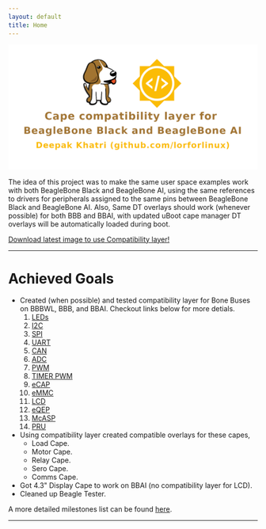 ```yaml
---
layout: default
title: Home
---
```


<div class="text-center">
    <a href="https://elinux.org/BeagleBoard/GSoC/2020_Projects/Cape_Compatibility" target="_blank">
        <img src="public/projectBanner.png" class="border border-danger rounded img-fluid" alt="banner">
    </a>
</div>
<p class="text-center message border border-warning bg-dark text-warning">
    The idea of this project was to make the same user space examples work with both 
    BeagleBone Black and BeagleBone AI, using the same references to drivers for 
    peripherals assigned to the same pins between BeagleBone Black and BeagleBone AI.
    Also, Same DT overlays should work (whenever possible) for both BBB and BBAI, with updated uBoot cape manager
    DT overlays will be automatically loaded during boot.
</p>

<a href="https://beagleboard.org/latest-images" 
    class="btn btn-warning btn-block text-dark" 
    role="button" aria-pressed="true" target="_blank">
    Download latest image to use Compatibility layer! 
</a>
 
---

# Achieved Goals

- Created (when possible) and tested compatibility layer  for Bone Buses on BBBWL, BBB, and BBAI. Checkout links below for more detials.
    1. [LEDs](https://elinux.org/Beagleboard:BeagleBone_cape_interface_spec#LEDs)
    2. [I2C](https://elinux.org/Beagleboard:BeagleBone_cape_interface_spec#I2C)
    3. [SPI](https://elinux.org/Beagleboard:BeagleBone_cape_interface_spec#SPI)
    4. [UART](https://elinux.org/Beagleboard:BeagleBone_cape_interface_spec#UART)
    5. [CAN](https://elinux.org/Beagleboard:BeagleBone_cape_interface_spec#CAN)
    6. [ADC](https://elinux.org/Beagleboard:BeagleBone_cape_interface_spec#ADC)
    7. [PWM](https://elinux.org/Beagleboard:BeagleBone_cape_interface_spec#PWM)
    8. [TIMER PWM](https://elinux.org/Beagleboard:BeagleBone_cape_interface_spec#TIMER_PWM)
    9. [eCAP](https://elinux.org/Beagleboard:BeagleBone_cape_interface_spec#eCAP)
    10. [eMMC](https://elinux.org/Beagleboard:BeagleBone_cape_interface_spec#eMMC)
    11. [LCD](https://elinux.org/Beagleboard:BeagleBone_cape_interface_spec#LCD)
    12. [eQEP](https://elinux.org/Beagleboard:BeagleBone_cape_interface_spec#eQEP)
    13. [McASP](https://elinux.org/Beagleboard:BeagleBone_cape_interface_spec#McASP)
    14. [PRU](https://elinux.org/Beagleboard:BeagleBone_cape_interface_spec#PRU)
- Using compatibility layer created compatible overlays for these capes,
    - Load Cape.
    - Motor Cape.
    - Relay Cape.
    - Sero Cape.
    - Comms Cape.
- Got 4.3" Display Cape to work on BBAI (no compatibility layer for LCD).
- Cleaned up Beagle Tester.


A more detailed milestones list can be found [here](https://elinux.org/BeagleBoard/GSoC/2020_Projects#Milestones).

---








